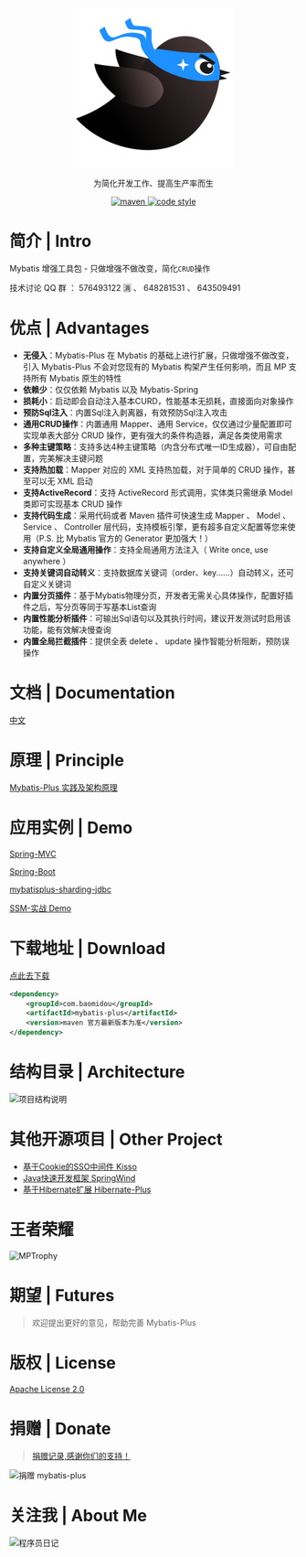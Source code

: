 <p align="center">
  <a href="https://github.com/baomidou/mybatis-plus">
   <img alt="Mybatis-Plus-Logo" src="https://raw.githubusercontent.com/baomidou/logo/master/mybatis-plus-logo-new-mini.png">
  </a>
</p>

<p align="center">
  为简化开发工作、提高生产率而生
</p>

<p align="center">
  <a href="http://search.maven.org/#search%7Cga%7C1%7Cg%3A%22com.baomidou%22%20AND%20a%3A%22mybatis-plus%22">
    <img alt="maven" src="https://img.shields.io/maven-central/v/com.baomidou/mybatis-plus.svg?style=flat-square">
  </a>

  <a href="https://www.apache.org/licenses/LICENSE-2.0">
    <img alt="code style" src="https://img.shields.io/badge/license-Apache%202-4EB1BA.svg?style=flat-square">
  </a>
</p>

# 简介 | Intro

Mybatis 增强工具包 - 只做增强不做改变，简化`CRUD`操作

技术讨论 QQ 群 ： 576493122 🈵  、  648281531 、  643509491

# 优点 | Advantages

- **无侵入**：Mybatis-Plus 在 Mybatis 的基础上进行扩展，只做增强不做改变，引入 Mybatis-Plus 不会对您现有的 Mybatis 构架产生任何影响，而且 MP 支持所有 Mybatis 原生的特性
- **依赖少**：仅仅依赖 Mybatis 以及 Mybatis-Spring
- **损耗小**：启动即会自动注入基本CURD，性能基本无损耗，直接面向对象操作
- **预防Sql注入**：内置Sql注入剥离器，有效预防Sql注入攻击
- **通用CRUD操作**：内置通用 Mapper、通用 Service，仅仅通过少量配置即可实现单表大部分 CRUD 操作，更有强大的条件构造器，满足各类使用需求
- **多种主键策略**：支持多达4种主键策略（内含分布式唯一ID生成器），可自由配置，完美解决主键问题
- **支持热加载**：Mapper 对应的 XML 支持热加载，对于简单的 CRUD 操作，甚至可以无 XML 启动
- **支持ActiveRecord**：支持 ActiveRecord 形式调用，实体类只需继承 Model 类即可实现基本 CRUD 操作
- **支持代码生成**：采用代码或者 Maven 插件可快速生成 Mapper 、 Model 、 Service 、 Controller 层代码，支持模板引擎，更有超多自定义配置等您来使用（P.S. 比 Mybatis 官方的 Generator 更加强大！）
- **支持自定义全局通用操作**：支持全局通用方法注入（ Write once, use anywhere ）
- **支持关键词自动转义**：支持数据库关键词（order、key......）自动转义，还可自定义关键词
- **内置分页插件**：基于Mybatis物理分页，开发者无需关心具体操作，配置好插件之后，写分页等同于写基本List查询
- **内置性能分析插件**：可输出Sql语句以及其执行时间，建议开发测试时启用该功能，能有效解决慢查询
- **内置全局拦截插件**：提供全表 delete 、 update 操作智能分析阻断，预防误操作

# 文档 | Documentation

[中文](http://mp.baomidou.com/)

# 原理 | Principle

[Mybatis-Plus 实践及架构原理](http://git.oschina.net/baomidou/mybatis-plus/attach_files)

# 应用实例 | Demo

[Spring-MVC](https://git.oschina.net/baomidou/mybatisplus-spring-mvc)

[Spring-Boot](https://git.oschina.net/baomidou/mybatisplus-spring-boot)

[mybatisplus-sharding-jdbc](https://gitee.com/baomidou/mybatisplus-sharding-jdbc)

[SSM-实战 Demo](http://git.oschina.net/juapk/SpringWind)

# 下载地址 | Download

[点此去下载](http://maven.aliyun.com/nexus/#nexus-search;quick~mybatis-plus)

```xml
<dependency>
    <groupId>com.baomidou</groupId>
    <artifactId>mybatis-plus</artifactId>
    <version>maven 官方最新版本为准</version>
</dependency>
```

# 结构目录 | Architecture

![项目结构说明](http://git.oschina.net/uploads/images/2016/0821/161516_58956b85_12260.png "项目结构说明")

# 其他开源项目 | Other Project

- [基于Cookie的SSO中间件 Kisso](http://git.oschina.net/baomidou/kisso)
- [Java快速开发框架 SpringWind](http://git.oschina.net/juapk/SpringWind)
- [基于Hibernate扩展 Hibernate-Plus](http://git.oschina.net/baomidou/hibernate-plus)

# 王者荣耀
![MPTrophy](https://gitee.com/uploads/images/2018/0102/101803_2fdba060_12260.jpeg)

# 期望 | Futures

> 欢迎提出更好的意见，帮助完善 Mybatis-Plus

# 版权 | License

[Apache License 2.0](http://www.apache.org/licenses/LICENSE-2.0)

# 捐赠 | Donate

> [捐赠记录,感谢你们的支持！](http://git.oschina.net/baomidou/kisso/wikis/%E6%8D%90%E8%B5%A0%E8%AE%B0%E5%BD%95)

![捐赠 mybatis-plus](http://git.oschina.net/uploads/images/2015/1222/211207_0acab44e_12260.png "支持一下mybatis-plus")

# 关注我 | About Me

![程序员日记](http://git.oschina.net/uploads/images/2016/0121/093728_1bc1658f_12260.png "程序员日记")
